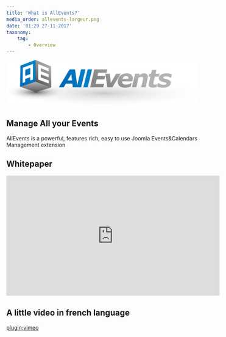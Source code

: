 ```yaml
---
title: 'What is AllEvents?'
media_order: allevents-largeur.png
date: '01:29 27-11-2017'
taxonomy:
    tag:
        - Overview
---
```


![AllEvents3](allevents-largeur.png)

## Manage All your Events
AllEvents is a powerful, features rich, easy to use Joomla Events&Calendars Management extension

## Whitepaper
<iframe src="https://www.facebook.com/plugins/video.php?href=https%3A%2F%2Fwww.facebook.com%2Fcom.allevents%2Fvideos%2F1319031374814945%2F&show_text=0&width=560" width="560" height="315" style="border:none;overflow:hidden" scrolling="no" frameborder="0" allowTransparency="true" allowFullScreen="true"></iframe>

## A little video in french language
[plugin:vimeo](https://vimeo.com/180720496)